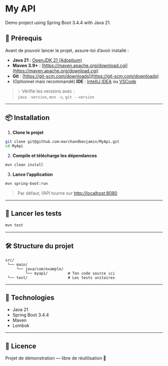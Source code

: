 # My API

Demo project using Spring Boot 3.4.4 with Java 21.

## 🚀 Prérequis

Avant de pouvoir lancer le projet, assure-toi d’avoir installé :

- **Java 21** : [OpenJDK 21 (Adoptium)](https://adoptium.net/en-GB/temurin/releases/?version=21)
- **Maven 3.9+** : [https://maven.apache.org/download.cgi](https://maven.apache.org/download.cgi)
- **Git** : [https://git-scm.com/downloads](https://git-scm.com/downloads)
- (Optionnel mais recommandé) **IDE** : [IntelliJ IDEA](https://www.jetbrains.com/idea/) ou [VSCode](https://code.visualstudio.com/)

> 💡 Vérifie les versions avec :  
> `java -version`, `mvn -v`, `git --version`

---

## 📦 Installation

1. **Clone le projet**

```bash
git clone git@github.com:marchandbenjamin/MyApi.git
cd MyApi
```

2. **Compile et télécharge les dépendances**

```bash
mvn clean install
```

3. **Lance l’application**

```bash
mvn spring-boot:run
```

> Par défaut, l’API tourne sur [http://localhost:8080](http://localhost:8080)

---

## 🧪 Lancer les tests

```bash
mvn test
```

---

## 🛠 Structure du projet

```
src/
 └── main/
     └── java/com/example/
         └── myapi/         # Ton code source ici
 └── test/                  # Les tests unitaires
```

---

## 🧰 Technologies

- Java 21
- Spring Boot 3.4.4
- Maven
- Lombok

---

## 📄 Licence

Projet de démonstration — libre de réutilisation 🚀
```
